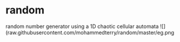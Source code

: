 # random
random number generator using a 1D chaotic cellular automata
![](raw.githubusercontent.com/mohammedterry/random/master/eg.png
